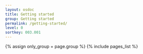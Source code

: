 ```yaml
---
layout: osdoc
title: Getting started
group: Getting started
permalink: /getting-started/
level: 0
sortkey: 003.001
---
```


<div id='index'>
{% assign only_group = page.group %}
{% include pages_list %}
</div>